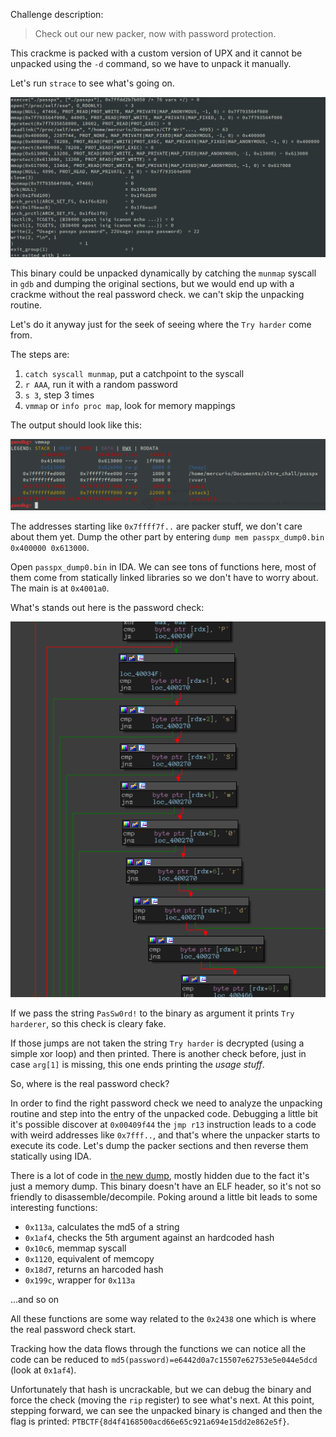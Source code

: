 Challenge description:

> Check out our new packer, now with password protection.

This crackme is packed with a custom version of UPX and it cannot be unpacked using the `-d` command, so we have to unpack it manually.

Let's run `strace` to see what's going on.

![alt text](strace.png)

This binary could be unpacked dynamically by catching the `munmap` syscall in `gdb` and dumping the original sections, but we would end up with a crackme without the real password check. we can't skip the unpacking routine.

Let's do it anyway just for the seek of seeing where the `Try harder` come from.

The steps are:
1. `catch syscall munmap`, put a catchpoint to the syscall
2. `r AAA`, run it with a random password
3. `s 3`, step 3 times
4. `vmmap` or `info proc map`, look for memory mappings

The output should look like this:

![alt text](proc_map.png)

The addresses starting like `0x7ffff7f..` are packer stuff, we don't care about them yet. Dump the other part by entering `dump mem passpx_dump0.bin 0x400000 0x613000`.

Open `passpx_dump0.bin` in IDA. We can see tons of functions here, most of them come from statically linked libraries so we don't have to worry about.
The main is at `0x4001a0`.

What's stands out here is the password check:

![alt text](fake_check.png)

If we pass the string `PasSw0rd!` to the binary as argument it prints `Try harderer`, so this check is cleary fake.

If those jumps are not taken the string `Try harder` is decrypted (using a simple xor loop) and then printed.
There is another check before, just in case `arg[1]` is missing, this one ends printing the _usage stuff_.

So, where is the real password check?

In order to find the right password check we need to analyze the unpacking routine and step into the entry of the unpacked code.
Debugging a little bit it's possible discover at `0x00409f44` the `jmp r13` instruction leads to a code with weird addresses like `0x7fff..`, and that's where the unpacker starts to execute its code. Let's dump the packer sections and then reverse them statically using IDA.

There is a lot of code in [the new dump](passpx_dump1.bin), mostly hidden due to the fact it's just a memory dump. This binary doesn't have an ELF header, so it's not so friendly to disassemble/decompile.
Poking around a little bit leads to some interesting functions:
* `0x113a`, calculates the md5 of a string
* `0x1af4`, checks the 5th argument against an hardcoded hash
* `0x10c6`, memmap syscall
* `0x1120`, equivalent of memcopy
* `0x18d7`, returns an harcoded hash
* `0x199c`, wrapper for `0x113a`

...and so on

All these functions are some way related to the `0x2438` one which is where the real password check start.

Tracking how the data flows through the functions we can notice all the code can be reduced to `md5(password)=e6442d0a7c15507e62753e5e044e5dcd` (look at `0x1af4`). 

Unfortunately that hash is uncrackable, but we can debug the binary and force the check (moving the `rip` register) to see what's next.
At this point, stepping forward, we can see the unpacked binary is changed and then the flag is printed: `PTBCTF{8d4f4168500acd66e65c921a694e15dd2e862e5f}`.

